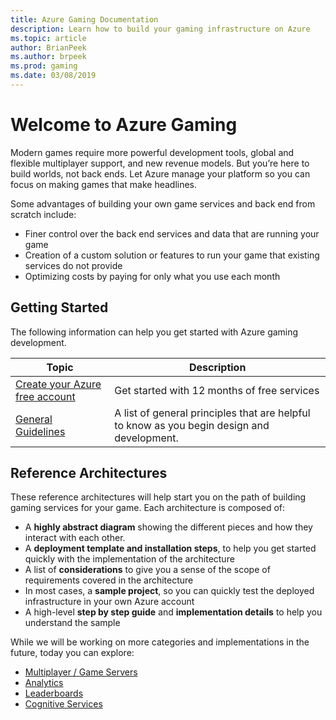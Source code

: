 ```yaml
---
title: Azure Gaming Documentation
description: Learn how to build your gaming infrastructure on Azure
ms.topic: article
author: BrianPeek
ms.author: brpeek
ms.prod: gaming
ms.date: 03/08/2019
---
```


# Welcome to Azure Gaming

Modern games require more powerful development tools, global and flexible multiplayer support, and new revenue models. But you’re here to build worlds, not back ends. Let Azure manage your platform so you can focus on making games that make headlines.

Some advantages of building your own game services and back end from scratch include:

* Finer control over the back end services and data that are running your game
* Creation of a custom solution or features to run your game that existing services do not provide
* Optimizing costs by paying for only what you use each month

## Getting Started

The following information can help you get started with Azure gaming development.

Topic | Description
------|------------
[Create your Azure free account](https://aka.ms/azfreegamedev) | Get started with 12 months of free services
[General Guidelines](reference-architectures/general-guidelines.md) | A list of general principles that are helpful to know as you begin design and development.

## Reference Architectures

These reference architectures will help start you on the path of building gaming services for your game.  Each architecture is composed of:

* A **highly abstract diagram** showing the different pieces and how they interact with each other.
* A **deployment template and installation steps**, to help you get started quickly with the implementation of the architecture
* A list of **considerations** to give you a sense of the scope of requirements covered in the architecture
* In most cases, a **sample project**, so you can quickly test the deployed infrastructure in your own Azure account
* A high-level **step by step guide** and **implementation details** to help you understand the sample

While we will be working on more categories and implementations in the future, today you can explore:

* [Multiplayer / Game Servers](reference-architectures/multiplayer.md)
* [Analytics](reference-architectures/analytics.md)
* [Leaderboards](reference-architectures/leaderboard.md)
* [Cognitive Services](reference-architectures/cognitive.md)